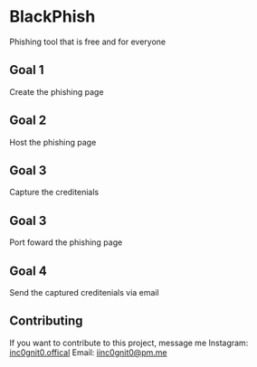 # BlackPhish
Phishing tool that is free and for everyone
## Goal 1
Create the phishing page
## Goal 2
Host the phishing page
## Goal 3
Capture the creditenials
## Goal 3
Port foward the phishing page
## Goal 4
Send the captured creditenials via email
## Contributing
If you want to contribute to this project, message me
Instagram: [inc0gnit0.offical](https://instagram.com/inc0gnit0.offical)
Email: iinc0gnit0@pm.me
